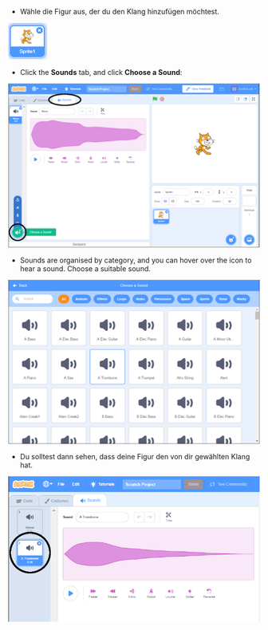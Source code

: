 + Wähle die Figur aus, der du den Klang hinzufügen möchtest.

![sprite](images/sprite-select.png)

+ Click the **Sounds** tab, and click **Choose a Sound**:

![sounds and choose a sound highlight](images/import-sound.png)

+ Sounds are organised by category, and you can hover over the icon to hear a sound. Choose a suitable sound.

![menu of sounds](images/choose-sound.png)

+ Du solltest dann sehen, dass deine Figur den von dir gewählten Klang hat.

![new sound shown against the sprite](images/sound-imported.png)